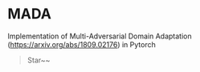 # MADA
Implementation of Multi-Adversarial Domain Adaptation (https://arxiv.org/abs/1809.02176) in Pytorch

> Star~~
